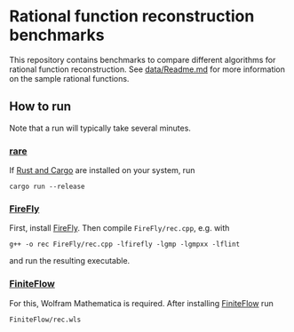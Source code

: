 # Rational function reconstruction benchmarks

This repository contains benchmarks to compare different algorithms
for rational function reconstruction. See
[data/Readme.md](data/Readme.md) for more information on the sample
rational functions.

## How to run

Note that a run will typically take several minutes.

### [rare](1)

If [Rust and Cargo](https://www.rust-lang.org/) are installed on your
system, run

    cargo run --release

### [FireFly](2)

First, install [FireFly](2). Then compile `FireFly/rec.cpp`, e.g. with

```
g++ -o rec FireFly/rec.cpp -lfirefly -lgmp -lgmpxx -lflint
```

and run the resulting executable.

### [FiniteFlow](3)

For this, Wolfram Mathematica is required. After installing
[FiniteFlow](3) run

```
FiniteFlow/rec.wls
```

[1]: https://github.com/a-maier/rare
[2]: https://gitlab.com/firefly-library/firefly
[3]: https://github.com/peraro/finiteflow
